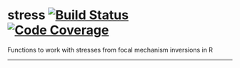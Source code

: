 # stress [![Build Status](https://travis-ci.org/abarbour/stress.svg?branch=master)](https://travis-ci.org/abarbour/stress) [![Code Coverage](https://codecov.io/gh/abarbour/stress/branch/master/graph/badge.svg)](https://codecov.io/gh/abarbour/stress)

Functions to work with stresses from focal mechanism inversions in R

------
